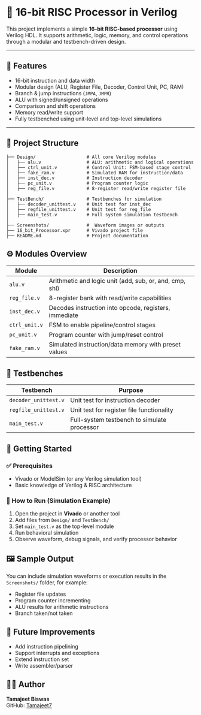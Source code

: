 # 🧠 16-bit RISC Processor in Verilog

This project implements a simple **16-bit RISC-based processor** using Verilog HDL. It supports arithmetic, logic, memory, and control operations through a modular and testbench-driven design.

---

## 🚀 Features

- 16-bit instruction and data width
- Modular design (ALU, Register File, Decoder, Control Unit, PC, RAM)
- Branch & jump instructions (`JMPA`, `JMPR`)
- ALU with signed/unsigned operations
- Comparison and shift operations
- Memory read/write support
- Fully testbenched using unit-level and top-level simulations

---

## 📁 Project Structure

```text
├── Design/                   # All core Verilog modules
│   ├── alu.v                 # ALU: arithmetic and logical operations
│   ├── ctrl_unit.v           # Control Unit: FSM-based stage control
│   ├── fake_ram.v            # Simulated RAM for instruction/data
│   ├── inst_dec.v            # Instruction decoder
│   ├── pc_unit.v             # Program counter logic
│   ├── reg_file.v            # 8-register read/write register file
│
├── TestBench/                # Testbenches for simulation
│   ├── decoder_unittest.v    # Unit test for inst_dec
│   ├── regfile_unittest.v    # Unit test for reg_file
│   ├── main_test.v           # Full system simulation testbench
│
├── Screenshots/              #  Waveform images or outputs
├── 16_bit_Processor.xpr      # Vivado project file
├── README.md                 # Project documentation 
```



## ⚙️ Modules Overview

| Module        | Description                                              |
|---------------|----------------------------------------------------------|
| `alu.v`       | Arithmetic and logic unit (add, sub, or, and, cmp, shl)  |
| `reg_file.v`  | 8-register bank with read/write capabilities             |
| `inst_dec.v`  | Decodes instruction into opcode, registers, immediate    |
| `ctrl_unit.v` | FSM to enable pipeline/control stages                    |
| `pc_unit.v`   | Program counter with jump/reset control                  |
| `fake_ram.v`  | Simulated instruction/data memory with preset values     |

## 🧪 Testbenches

| Testbench                | Purpose                                       |
|--------------------------|-----------------------------------------------|
| `decoder_unittest.v`     | Unit test for instruction decoder             |
| `regfile_unittest.v`     | Unit test for register file functionality     |
| `main_test.v`            | Full-system testbench to simulate processor   |

## 🚀 Getting Started

### ✅ Prerequisites

- Vivado or ModelSim (or any Verilog simulation tool)
- Basic knowledge of Verilog & RISC architecture

### 🔧 How to Run (Simulation Example)

1. Open the project in **Vivado** or another tool
2. Add files from `Design/` and `TestBench/`
3. Set `main_test.v` as the top-level module
4. Run behavioral simulation
5. Observe waveform, debug signals, and verify processor behavior

## 🖼️ Sample Output

You can include simulation waveforms or execution results in the `Screenshots/` folder, for example:
- Register file updates
- Program counter incrementing
- ALU results for arithmetic instructions
- Branch taken/not taken

## 📌 Future Improvements

- Add instruction pipelining
- Support interrupts and exceptions
- Extend instruction set
- Write assembler/parser

## 🧑‍💻 Author

**Tamajeet Biswas**  
GitHub: [Tamajeet7](https://github.com/Tamajeet7)
